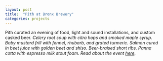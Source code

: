 ```yaml
---
layout: post
title:  "Pith at Bronx Brewery"
categories: projects
---
```


Pith curated an evening of food, light and sound installations, and custom casked beer.
<em>Celery root soup with citra hops and smoked maple syrup. Baby mustard frill with fennel, rhubarb, and grated
turmeric. Salmon cured in beet juice with golden beet and shiso. Beer-braised short ribs. Panna cotta with espresso
milk stout foam. Read about the event
[here](https://thirstynyc.com/pith-pop-up-bronx-brewery-chef-jonah-reider/)</em>.
